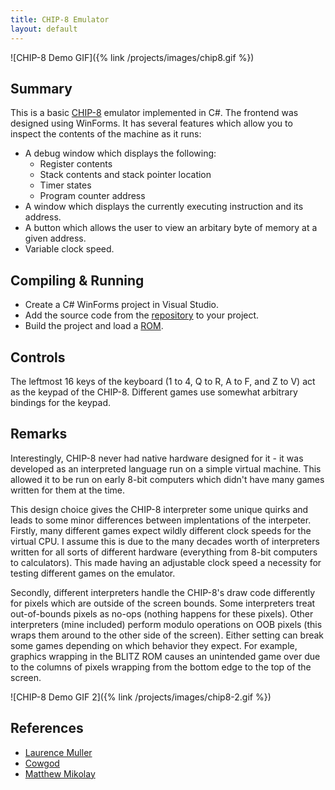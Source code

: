 ```yaml
---
title: CHIP-8 Emulator
layout: default
---
```


![CHIP-8 Demo GIF]({% link /projects/images/chip8.gif %})
## Summary
This is a basic [CHIP-8](https://en.wikipedia.org/wiki/CHIP-8) emulator implemented in C#. The frontend was designed using WinForms. It has several features which allow you to inspect the contents of the machine as it runs:
- A debug window which displays the following:
  - Register contents
  - Stack contents and stack pointer location
  - Timer states
  - Program counter address
- A window which displays the currently executing instruction and its address.
- A button which allows the user to view an arbitary byte of memory at a given address.
- Variable clock speed.

## Compiling & Running
- Create a C# WinForms project in Visual Studio.
- Add the source code from the [repository](https://github.com/JOBBIN9422/ChocolateCHIP) to your project.
- Build the project and load a [ROM](https://github.com/JOBBIN9422/ChocolateCHIP/tree/master/emuDebug/games/roms).

## Controls
The leftmost 16 keys of the keyboard (1 to 4, Q to R, A to F, and Z to V) act as the keypad of the CHIP-8. Different games use somewhat arbitrary bindings for the keypad.

## Remarks
Interestingly, CHIP-8 never had native hardware designed for it - it was developed as an interpreted language run on a simple virtual machine. This allowed it to be run on early 8-bit computers which didn't have many games written for them at the time.

This design choice gives the CHIP-8 interpreter some unique quirks  and leads to some minor differences between implentations of the interpeter. Firstly, many different games expect wildly different clock speeds for the virtual CPU. 
I assume this is due to the many decades worth of interpreters written for all sorts of different hardware (everything from 8-bit computers to calculators). This made having an adjustable clock speed a necessity for testing different games on the emulator.

Secondly, different interpreters handle the CHIP-8's draw code differently for pixels which are outside of the screen bounds. Some interpreters treat out-of-bounds pixels as no-ops (nothing happens for these pixels). Other interpreters (mine included) perform modulo operations on OOB pixels
(this wraps them around to the other side of the screen). Either setting can break some games depending on which behavior they expect. For example, graphics wrapping in the BLITZ ROM causes an unintended game over due to the columns of pixels wrapping from the bottom edge to the top of the screen.

![CHIP-8 Demo GIF 2]({% link /projects/images/chip8-2.gif %})

## References
- [Laurence Muller](http://www.multigesture.net/articles/how-to-write-an-emulator-chip-8-interpreter/)
- [Cowgod](http://devernay.free.fr/hacks/chip8/C8TECH10.HTM)
- [Matthew Mikolay](http://mattmik.com/files/chip8/mastering/chip8.html)